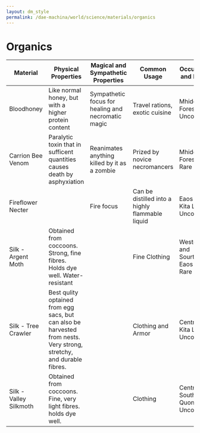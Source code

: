 ```yaml
---
layout: dm_style
permalink: /dae-machina/world/science/materials/organics
---
```


# Organics

| Material         | Physical Properties                                                       | Magical and Sympathetic Properties                             | Common Usage                | Occurence and Rarity    | 
|------------------|---------------------------------------------------------------------------|----------------------------------------------------------------|-----------------------------|-------------------------|
| Bloodhoney       | Like normal honey, but with a higher protein content                      | Sympathetic focus for healing and necromatic magic          | Travel rations, exotic cuisine | Mhidda Forests - Uncommon |
| Carrion Bee Venom | Paralytic toxin that in sufficent quantities causes death by asphyxiation | Reanimates anything killed by it as a zombie                | Prized by novice necromancers | Mhidda Forests - Rare   |
| Fireflower Necter |                                                                          | Fire focus                            | Can be distilled into a highly flammable liquid | Eaos and Kita Lau - Uncommon |
| Silk - Argent Moth | Obtained from coccoons. Strong, fine fibres. Holds dye well. Water-resistant                    |              | Fine Clothing | Western and Sourthern Eaos - Rare |
| Silk - Tree Crawler | Best qulity optained from egg sacs, but can also be harvested from nests. Very strong, stretchy, and durable fibres. | | Clothing and Armor | Central Kita Lau - Uncommon |
| Silk - Valley Silkmoth | Obtained from coccoons. Fine, very light fibres. holds dye well. | | Clothing | Central and Southern Quon Xi - Uncommon | 